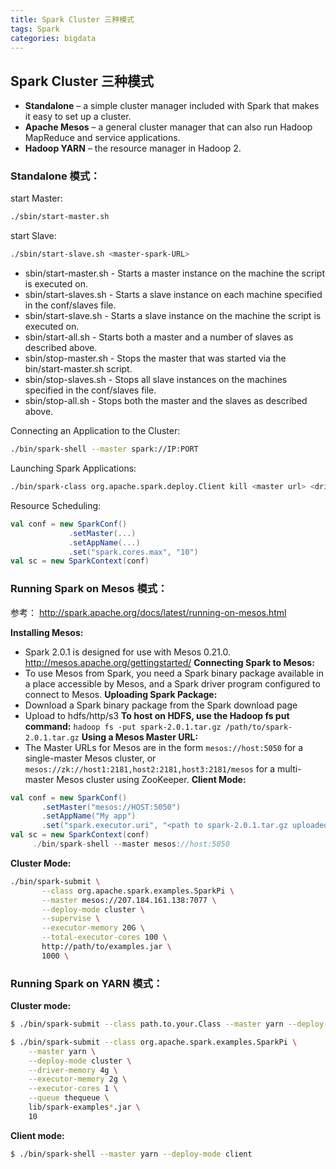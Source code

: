 ```yaml
---
title: Spark Cluster 三种模式
tags: Spark
categories: bigdata
---
```

## Spark Cluster 三种模式
- __Standalone__ – a simple cluster manager included with Spark that makes it easy to set up a cluster.
- __Apache Mesos__ – a general cluster manager that can also run Hadoop MapReduce and service applications.
- __Hadoop YARN__ – the resource manager in Hadoop 2.

### Standalone 模式：
start Master:
```bash
./sbin/start-master.sh
```
start Slave:
```bash
./sbin/start-slave.sh <master-spark-URL>
```

- sbin/start-master.sh - Starts a master instance on the machine the script is executed on.
- sbin/start-slaves.sh - Starts a slave instance on each machine specified in the conf/slaves file.
- sbin/start-slave.sh - Starts a slave instance on the machine the script is executed on.
- sbin/start-all.sh - Starts both a master and a number of slaves as described above.
- sbin/stop-master.sh - Stops the master that was started via the bin/start-master.sh script.
- sbin/stop-slaves.sh - Stops all slave instances on the machines specified in the conf/slaves file.
- sbin/stop-all.sh - Stops both the master and the slaves as described above.

Connecting an Application to the Cluster:
```bash
./bin/spark-shell --master spark://IP:PORT
```
Launching Spark Applications:
```bash
./bin/spark-class org.apache.spark.deploy.Client kill <master url> <driver ID>
```
Resource Scheduling:
```Scala
val conf = new SparkConf()
             .setMaster(...)
             .setAppName(...)
             .set("spark.cores.max", "10")
val sc = new SparkContext(conf)
```
### Running Spark on Mesos 模式：
参考： http://spark.apache.org/docs/latest/running-on-mesos.html

__Installing Mesos:__
- Spark 2.0.1 is designed for use with Mesos 0.21.0. http://mesos.apache.org/gettingstarted/
__Connecting  Spark  to  Mesos:__
- To use Mesos from Spark, you need a Spark binary package available in a place accessible by Mesos, and a Spark driver program configured to connect to Mesos.
__Uploading  Spark Package:__
- Download a Spark binary package from the Spark download page
- Upload to hdfs/http/s3
__To host on HDFS, use the Hadoop fs put command:__
`hadoop fs -put spark-2.0.1.tar.gz /path/to/spark-2.0.1.tar.gz`
__Using a  Mesos Master URL:__
- The Master URLs for Mesos are in the form `mesos://host:5050` for a single-master Mesos cluster, or `mesos://zk://host1:2181,host2:2181,host3:2181/mesos` for a multi-master Mesos cluster using ZooKeeper.
__Client Mode:__
```Scala
val conf = new SparkConf()
       .setMaster("mesos://HOST:5050")
       .setAppName("My app")
       .set("spark.executor.uri", "<path to spark-2.0.1.tar.gz uploaded above>")
val sc = new SparkContext(conf)
     ./bin/spark-shell --master mesos://host:5050
```

__Cluster Mode:__
``` bash
./bin/spark-submit \
       --class org.apache.spark.examples.SparkPi \
       --master mesos://207.184.161.138:7077 \
       --deploy-mode cluster \
       --supervise \
       --executor-memory 20G \
       --total-executor-cores 100 \
       http://path/to/examples.jar \
       1000 \
```

### Running Spark on YARN 模式：
__Cluster mode:__
```bash
$ ./bin/spark-submit --class path.to.your.Class --master yarn --deploy-mode cluster [options] <app jar> [app options]

$ ./bin/spark-submit --class org.apache.spark.examples.SparkPi \
    --master yarn \
    --deploy-mode cluster \
    --driver-memory 4g \
    --executor-memory 2g \
    --executor-cores 1 \
    --queue thequeue \
    lib/spark-examples*.jar \
    10
```
__Client mode:__
```bash
$ ./bin/spark-shell --master yarn --deploy-mode client
```
